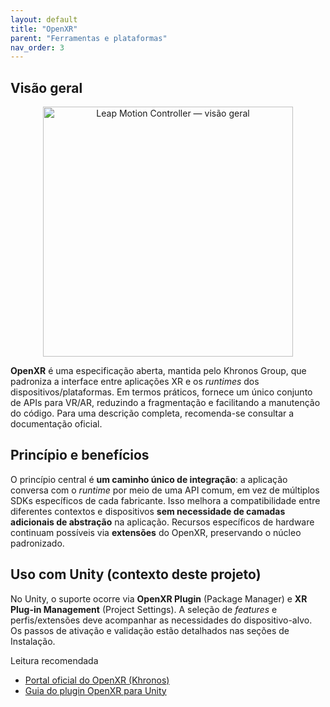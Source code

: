 ```yaml
---
layout: default
title: "OpenXR"
parent: "Ferramentas e plataformas"
nav_order: 3
---
```


## Visão geral

<p align="center">
  <img src="{{ '/assets/img/ferramentas/openxr.jpg' | relative_url }}" alt="Leap Motion Controller — visão geral" width="400"/>
</p>

**OpenXR** é uma especificação aberta, mantida pelo Khronos Group, que padroniza a interface entre aplicações XR e os *runtimes* dos dispositivos/plataformas. Em termos práticos, fornece um único conjunto de APIs para VR/AR, reduzindo a fragmentação e facilitando a manutenção do código. Para uma descrição completa, recomenda-se consultar a documentação oficial.

## Princípio e benefícios
O princípio central é **um caminho único de integração**: a aplicação conversa com o *runtime* por meio de uma API comum, em vez de múltiplos SDKs específicos de cada fabricante. Isso melhora a compatibilidade entre diferentes contextos e dispositivos **sem necessidade de camadas adicionais de abstração** na aplicação. Recursos específicos de hardware continuam possíveis via **extensões** do OpenXR, preservando o núcleo padronizado.

## Uso com Unity (contexto deste projeto)
No Unity, o suporte ocorre via **OpenXR Plugin** (Package Manager) e **XR Plug-in Management** (Project Settings). A seleção de *features* e perfis/extensões deve acompanhar as necessidades do dispositivo-alvo. Os passos de ativação e validação estão detalhados nas seções de Instalação.

Leitura recomendada  
- [Portal oficial do OpenXR (Khronos)](https://www.khronos.org/OpenXR)  
- [Guia do plugin OpenXR para Unity](https://docs.unity3d.com/Packages/com.unity.xr.openxr@1.15/manual/index.html)
